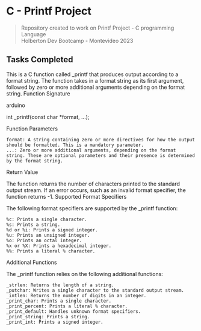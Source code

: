 # C - Printf Project
> Repository created to work on Printf Project - C programming Language <br>
Holberton Dev Bootcamp - Montevideo 2023
## Tasks Completed

This is a C function called _printf that produces output according to a format string. The function takes in a format string as its first argument, followed by zero or more additional arguments depending on the format string.
Function Signature

arduino

int _printf(const char *format, ...);

Function Parameters

    format: A string containing zero or more directives for how the output should be formatted. This is a mandatory parameter.
    ...: Zero or more additional arguments, depending on the format string. These are optional parameters and their presence is determined by the format string.

Return Value

The function returns the number of characters printed to the standard output stream. If an error occurs, such as an invalid format specifier, the function returns -1.
Supported Format Specifiers

The following format specifiers are supported by the _printf function:

    %c: Prints a single character.
    %s: Prints a string.
    %d or %i: Prints a signed integer.
    %u: Prints an unsigned integer.
    %o: Prints an octal integer.
    %x or %X: Prints a hexadecimal integer.
    %%: Prints a literal % character.

Additional Functions

The _printf function relies on the following additional functions:

    _strlen: Returns the length of a string.
    _putchar: Writes a single character to the standard output stream.
    _intlen: Returns the number of digits in an integer.
    _print_char: Prints a single character.
    _print_percent: Prints a literal % character.
    _print_default: Handles unknown format specifiers.
    _print_string: Prints a string.
    _print_int: Prints a signed integer.
